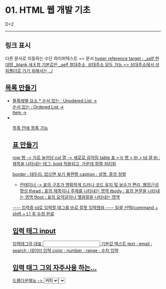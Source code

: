 # 01. HTML 웹 개발 기초

D+2

---

## 링크 표시

다른 문서로 이동하는 수단
하이퍼텍스트 == 문서
<a href="이동하고자 하는 페이지의 주소">
hyper reference
target : _self 현대탭  _blank 새ㅐ창
기본값은 _self
절대주소, 상대주소 모두 가능 => 상대주소에서 상위폴더로 가기 위해서는 ../

## 목록 만들기
 * 블록레벨 요소 *
순서 없는 : Unodered List ->  <ul></ul>
순서 있는 : Ordered List -> <ol></ol>
item -> <li></li>
<ol start="4" type="i">
목록 안에 목록 가능

## 표 만들기
row 행 -> 가로 늘어남
col 열 -> 세로로 길어짐
table 표 > tr 행 > th > td 셀
th : 제목을 나타내는 태그. bold 적용되고, 가운데 정렬 처리됨

border : 테두리. 없으면 보기 불편함
caption : 설명. 중앙 정렬
* 컨테이너 -> 표의 구조가 명확하게 드러나 코드 유지 및 보수가 편리. 웹접근성 향상
thead : 표의 제목이나 주제를 나타내는 영역
tbody : 표의 본문을 나타내는 영역
tfoot :  표의 요약글이나 맺음말을 나타내는 영역

---- 입력중 td로 입력할 태그를 th로 잘못 입력했음
---- 일괄 선택(command + shift + L) 후 수정 완료

## 입력 태그 input
입력태그의 대표
<input type="데이터 유형"> 기본값 텍스트
text : email : search : 데이터 입력
color : number : range : 수치 입력

<label> 

## 입력 태그 그외 자주사용 하는...
드롭다운메뉴 -> <select> <option value="coffee">커피</option> <select>
여러줄 입력 input X -> <textarea>
작업진행도 확인 -> <progress>
<button>push</button> == <input type="button" value="push">


## 양식을 만들고 값 전송하기
form을 사용하여 input 태그 사용 예제 :: 정보를 서버로 전송함
> 로그인페이지, 회원가입, 검색
form의 속성
action : 입력값을 전송할 서버의 url
method : 사용자가 입력한 데이터를 전송하는 방식 (get, post)
> get 서버에 요청을 보내 응답을 받아낸다
> post 서버에 요처을 보내어 작업을 수행한다. 서로를 조작함(추가,수정,삭제)
* 폼의 이름을 정해주어야 한다.
서버가 정보를 받으면, name 속성으로 항목을 구별한다. 매우 중요!!
<label type="text" name="name" id="name">
id는 웹페이지 상에서의 식별자라면, name은 서버와의 관계에서의 식별자
input에서 name을 통일시켜 각 요소들을 그룹으로 묶을 수 있다. 4지선다 등


## 의미론적인 코드 - 시멘틱 태그

<의미>콘텐츠</의미>
검색엔진은 시맨틱 태그를 중요한 단서로 본다
시각 장애가 있는 사용자가 화면 판독기로 페이지를 탐색할 떄 참조된다.
코드의 가독성이 좋다.
컨테이너의 남용을 방지할 수 있어 코드 쓰기가 편하다.
- article
- aside
- details
- figcaption
- figure
- footer
- header
- main
- nav
- section
- summary
- time
시멘틱 태그는 컨테이너 태그와 같다. 웹사이트의 구조를 나태낸다.


## 문서 정보 관리하기 - 메타 데이터
html 문서에 대한 메타데이터. 정보
문자세트, 페이지 설명, 문서 정보, 내용 등
charset : http-equiv : name 📍 


## 미니 프로젝트 - 설문조사 양식 만들기